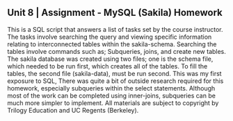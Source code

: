 ## Unit 8 | Assignment - MySQL (Sakila) Homework

This is a SQL script that answers a list of tasks set by the course instructor.  The tasks involve searching the query and viewing specific information relating to interconnected tables
within the sakila-schema.  Searching the tables involve commands such as; Subqueries, joins, and create new tables.  The sakila database was created using two files; one is
the schema file, which needed to be run first, which creates all of the tables.  To fill the tables, the second file (sakila-data), must be run second. This was my first exposure to SQL,
There was quite a bit of outside research required for this homework, especially subqueries within the select statements.  Although most of the work can be completed using inner-joins,
subqueries can be much more simpler to implement.  All materials are subject to copyright by Trilogy Education and UC Regents (Berkeley).



